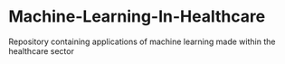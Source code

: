 # Machine-Learning-In-Healthcare
 Repository containing applications of machine learning made within the healthcare sector 
